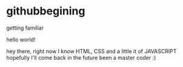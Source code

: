 # githubbegining
getting familiar 

hello world!

hey there, right now I know HTML, CSS and a little it of JAVASCRIPT hopefully I'll come back in the future been a master coder :)

